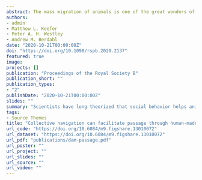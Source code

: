 ```yaml
---
abstract: The mass migration of animals is one of the great wonders of the natural world. Although there are multiple benefits for individuals migrating in groups, an increasingly recognized benefit is collective navigation, whereby social interactions improve animals' ability to find their way. Despite substantial evidence from theory and lab-based experiments, empirical evidence of collective navigation in nature remains sparse. Here we used a unique large-scale radiotelemetry dataset to analyze the movements of adult Pacific salmon (*Oncorhynchus sp.*) in the Columbia River Basin, USA. These salmon face substantial migratory challenges approaching, entering, and transiting fishways at multiple large-scale hydroelectric mainstem dams. We assess the potential role of collective navigation in overcoming these challenges and show that Chinook salmon (*O. tshawytscha*), but not sockeye salmon (*O. nerka*) locate fishways faster and pass in fewer attempts at higher densities, consistent with collective navigation. The magnitude of the density effects were comparable with major established drivers such as water temperature, and model simulations predicted that major fluctuations in population density can have substantial impacts on key quantities including mean passage time and fraction of fish with very long passage times. The magnitude of these effects indicate the importance of incorporating conspecific density and social dynamics into models of the migration process. Density effects on both ability to locate fishways and number of passage attempts have the potential to enrich our understanding of migratory energetics and success of migrating anadromous salmonids. More broadly, our work reveals a potential role of collective navigation, in at least one species, to mitigate the effects of anthropogenic barriers to animals on the move.
authors:
- admin
- Matthew L. Keefer
- Peter A. H. Westley
- Andrew M. Berdahl
date: "2020-10-21T00:00:00Z"
doi: "https://doi.org/10.1098/rspb.2020.2137"
featured: true
image:
projects: []
publication: "Proceedings of the Royal Society B"
publication_short: ""
publication_types:
- "2"
publishDate: "2020-10-21T00:00:00Z"
slides: ""
summary: "Scientists have long theorized that social behavior helps animals navigate during long, difficult migrations. We studied Pacific salmon behavior at dams, where they must locate and climb challenging 'fish ladders' before making it home to breed. The prevailing wisdom is that overcrowding is the dominant social effect at fish ladders. However, we found strong evidence that Chinook salmon (but surprisingly not the more social sockeye) actually benefit from sociality during this process."
tags:
- Source Themes
title: "Collective navigation can facilitate passage through human-made barriers by homeward migrating Pacific salmon"
url_code: "https://doi.org/10.6084/m9.figshare.13010072"
url_dataset: "https://doi.org/10.6084/m9.figshare.13010072"
url_pdf: "publications/dam-passage.pdf"
url_poster: ""
url_project: ""
url_slides: ""
url_source: ""
url_video: ""
---
```

